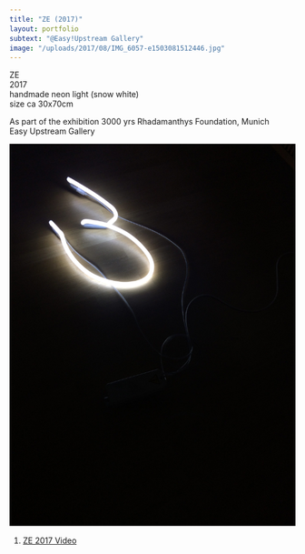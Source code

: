 ```yaml
---
title: "ZE (2017)"
layout: portfolio
subtext: "@Easy!Upstream Gallery"
image: "/uploads/2017/08/IMG_6057-e1503081512446.jpg"
---
```

ZE  
2017  
handmade neon light (snow white)  
size ca 30x70cm

As part of the exhibition 3000 yrs Rhadamanthys Foundation, Munich  
Easy Upstream Gallery

![Crash Door](/uploads/2017/08/IMG_6057-e1503081512446.jpg)

<div class="wp-playlist wp-video-playlist wp-playlist-light">

<noscript>

1.  [ZE 2017 Video](/uploads/2017/08/IMG_6058.mov)

</noscript>

<script type="application/json" class="wp-playlist-script">{"type":"video","tracklist":true,"tracknumbers":true,"images":true,"artists":true,"tracks":[{"src":"http:\/\/www.emanuelmooner.com\/wp-content\/uploads\/2017\/08\/IMG_6058.mov","type":"video\/quicktime","title":"ZE 2017 Video","caption":"","description":"","meta":{"length_formatted":"0:31"},"dimensions":{"original":{"width":1920,"height":1080},"resized":{"width":1898,"height":1068}},"image":{"src":"http:\/\/www.emanuelmooner.com\/wp-includes\/images\/media\/video.png","width":48,"height":64},"thumb":{"src":"http:\/\/www.emanuelmooner.com\/wp-includes\/images\/media\/video.png","width":48,"height":64}}]}</script></div>